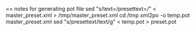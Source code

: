 
== notes for generating pot file 
sed "s/text=/presettext=/" < master_preset.xml > /tmp/master_preset.xml
cd /tmp
xml2po -o temp.pot master_preset.xml
sed "s/presettext/text/g" < temp.pot > preset.pot

